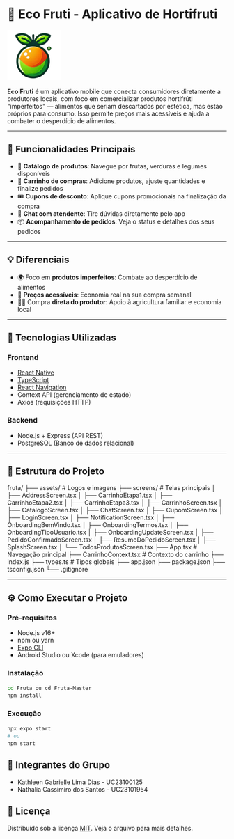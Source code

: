 # 🌱 Eco Fruti - Aplicativo de Hortifruti

![Logo Eco Fruti](./assets/logo.png)

**Eco Fruti** é um aplicativo mobile que conecta consumidores diretamente a produtores locais, com foco em comercializar produtos hortifrúti "imperfeitos" — alimentos que seriam descartados por estética, mas estão próprios para consumo. Isso permite preços mais acessíveis e ajuda a combater o desperdício de alimentos.

---

## 📲 Funcionalidades Principais

- 🥬 **Catálogo de produtos**: Navegue por frutas, verduras e legumes disponíveis  
- 🛒 **Carrinho de compras**: Adicione produtos, ajuste quantidades e finalize pedidos  
- 🎟️ **Cupons de desconto**: Aplique cupons promocionais na finalização da compra  
- 💬 **Chat com atendente**: Tire dúvidas diretamente pelo app  
- 📦 **Acompanhamento de pedidos**: Veja o status e detalhes dos seus pedidos

---

## 💡 Diferenciais

- 🌍 Foco em **produtos imperfeitos**: Combate ao desperdício de alimentos  
- 💸 **Preços acessíveis**: Economia real na sua compra semanal  
- 👩‍🌾 Compra **direta do produtor**: Apoio à agricultura familiar e economia local

---

## 🧪 Tecnologias Utilizadas

### Frontend

- [React Native](https://reactnative.dev/)  
- [TypeScript](https://www.typescriptlang.org/)  
- [React Navigation](https://reactnavigation.org/)  
- Context API (gerenciamento de estado)  
- Axios (requisições HTTP)

### Backend

- Node.js + Express (API REST)  
- PostgreSQL (Banco de dados relacional)

---

## 📁 Estrutura do Projeto
fruta/
├── assets/                     # Logos e imagens
├── screens/                    # Telas principais
│   ├── AddressScreen.tsx
│   ├── CarrinhoEtapa1.tsx
│   ├── CarrinhoEtapa2.tsx
│   ├── CarrinhoEtapa3.tsx
│   ├── CarrinhoScreen.tsx
│   ├── CatalogoScreen.tsx
│   ├── ChatScreen.tsx
│   ├── CupomScreen.tsx
│   ├── LoginScreen.tsx
│   ├── NotificationScreen.tsx
│   ├── OnboardingBemVindo.tsx
│   ├── OnboardingTermos.tsx
│   ├── OnboardingTipoUsuario.tsx
│   ├── OnboardingUpdateScreen.tsx
│   ├── PedidoConfirmadoScreen.tsx
│   ├── ResumoDoPedidoScreen.tsx
│   ├── SplashScreen.tsx
│   └── TodosProdutosScreen.tsx
├── App.tsx                     # Navegação principal
├── CarrinhoContext.tsx         # Contexto do carrinho
├── index.js
├── types.ts                    # Tipos globais
├── app.json
├── package.json
├── tsconfig.json
└── .gitignore

---

## ⚙️ Como Executar o Projeto

### Pré-requisitos

- Node.js v16+
- npm ou yarn
- [Expo CLI](https://docs.expo.dev/get-started/installation/)
- Android Studio ou Xcode (para emuladores)

### Instalação

```bash
cd Fruta ou cd Fruta-Master
npm install
```
### Execução
```bash
npx expo start
# ou
npm start
```
## 👥 Integrantes do Grupo
- Kathleen Gabrielle Lima Dias  - UC23100125
- Nathalia Cassimiro dos Santos - UC23101954
 

## 📄 Licença
Distribuído sob a licença [MIT](LICENSE). Veja o arquivo para mais detalhes.

